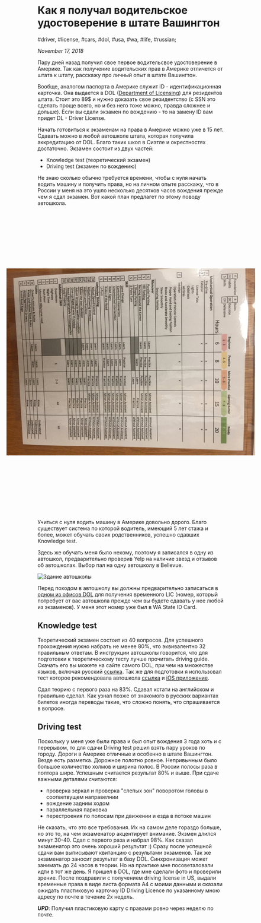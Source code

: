 # Как я получал водительское удостоверение в штате Вашингтон

#driver, #license, #cars, #dol, #usa, #wa, #life, #russian;

_November 17, 2018_

Пару дней назад получил свое первое водительсвое удостоверение в Америке.
Так как получение водительских прав в Америке отличется от штата к штату, расскажу про личный опыт в штате Вашингтон.

Вообще, аналогом паспорта в Америке служит ID - идентификационная карточка. Она выдается в DOL ([Department of Licensing](https://www.dol.wa.gov/)) для резидентов штата. Стоит это 89$ и нужно доказать свое резидентство (с SSN это сделать проще всего, но и без него тоже можно, правда сложнее и дольше). Если вы сдали экзамен по вождению - то на замену ID вам придет DL - Driver License.

Начать готовиться к экзаменам на права в Америке можно уже в 15 лет. Сдавать можно в любой автошколе штата, которая получила аккредитацию от DOL. Благо таких школ в Сиэтле и окрестностях достаточно. Экзамен состоит из двух частей:

  * Knowledge test (теоретический экзамен)
  * Driving test (экзамен по вождению)

Не знаю сколько обычно требуется времени, чтобы с нуля начать водить машину и получить права, но на личном опыте расскажу, что в России у меня на это ушло несколько десятков часов вождения прежде чем я сдал экзамен.
Вот какой план предлагет по этому поводу автошкола.

<img src="/images/how-to-get-driver-license-in-washington-state/plan_podgotovki_k_prakticheskomu_ekzamenu.JPG" alt="План подготовки к практическому экзамену" title="План подготовки к практическому экзамену" style="transform: rotate(90deg);margin: 5em auto;">

Учиться с нуля водить машину в Америке довольно дорого. Благо существует система по которой водитель, имеющий 5 лет стажа и более, может обучать своих родственников, успешно сдавших Knowledge test.

Здесь же обучать меня было некому, поэтому я записался в одну из автошкол, предварительно проверив Yelp на наличие звезд и отзывов об автошколах. Выбор пал на одну автошколу в Bellevue.

![Здание автошколы](https://s3-media3.fl.yelpcdn.com/bphoto/V-2NSIDQLmsVPZLEsCniJw/o.jpg "Здание автошколы")

Перед походом в автошколу вы должны предварительно записаться в [одном из офисов DOL](https://fortress.wa.gov/dol/dolprod/dsdoffices/?menu) для получения временного LIC (номер, который потребует от вас автошкола прежде чем вы будете сдавать у нее любой из экзаменов). У меня этот номер уже был в WA State ID Card.

## Knowledge test
Теоретический экзамен состоит из 40 вопросов. Для успешного прохождения нужно набрать не менее 80%, что эквивалентно 32 правильным ответам. В инструкции автошколы говорится, что для подготовки к теоретическому тесту лучше прочитать driving guide. Скачать его вы можете на сайте самого DOL, при чем на множестве языков, включая русский [ссылка](https://www.dol.wa.gov/driverslicense/docs/driverguide-russian.pdf). Так же для подготовки я использовал тест которое рекомендовала автошкола [cсылка](https://driving-tests.org/washington/) и [iOS приложение](https://itunes.apple.com/us/app/washington-dol-wa-permit-test/id1042509381).

Сдал теорию с первого раза на 83%. Сдавал кстати на английском и правильно сделал. Как узнал позже от знакомого в русских вариантах билетов иногда переводы такие, что сложно понять, что спрашивается в вопросе.

## Driving test
Поскольку у меня уже были права и был опыт вождения 3 года хоть и с перерывом, то для сдачи Driving test решил взять пару уроков по городу. Дороги в Америке отличные и особенно в штате Вашингтон. Везде есть разметка. Дорожное полотно ровное. Непривычным было большое количество холмов и ширина полос. В России полосы раза в полтора шире. Успешным считается результат 80% и выше. При сдаче важными деталями считаются:

  * проверка зеркал и проверка "слепых зон" поворотом головы в соответвущем направелнии
  * вождение задним ходом
  * параллельная парковка
  * перестроения по полосам при движении и езда в потоке машин

Не сказать, что это все требования. Их на самом деле гораздо больше, но это то, на чем экзаменатор акцентирует внимание.
Экзмен длился минут 30-40. Сдал с первого раза и набрал 98%. Как сказал экзаменатор это очень хороший результат :)
Сразу после успешной сдачи вам выписывают квитанцию с результами экзаменов. Так же экзаменатор заносит результат в базу DOL. Синхронизация может занимать до 24 часов в теории. Но на практике мне посоветаловали идти в тот же день. Я пришел в DOL, где мне сделали фото и проверили зрение. После поздравили с получением driving license in US, выдали временные права в виде листа формата А4 с моими данными и сказали ожидать пластиковую карточку ID Driving Licence по указанному мною адресу по почте в течение 2х недель.

_**UPD**_: Получил пластиковую карту с правами ровно через неделю по почте.